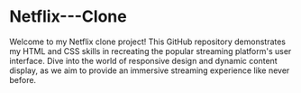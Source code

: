 # Netflix---Clone



Welcome to my Netflix clone project! This GitHub repository demonstrates my HTML and CSS skills in recreating the popular streaming platform's user interface. Dive into the world of responsive design and dynamic content display, as we aim to provide an immersive streaming experience like never before.
